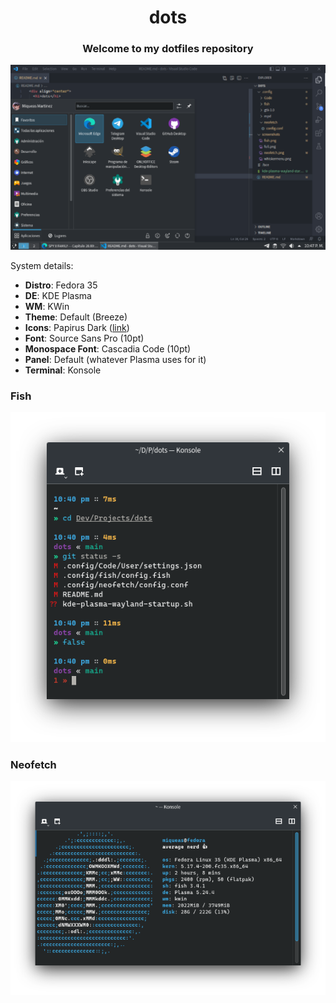 <div align="center">
  <h1>dots</h1>
  <h3>Welcome to my dotfiles repository</h3>
</div>

![](screenshots/full.png)

System details:

  * __Distro__: Fedora 35
  * __DE__: KDE Plasma
  * __WM__: KWin
  * __Theme__: Default (Breeze)
  * __Icons__: Papirus Dark ([link](https://www.pling.com/p/1166289/))
  * __Font__: Source Sans Pro (10pt)
  * __Monospace Font__: Cascadia Code (10pt)
  * __Panel__: Default (whatever Plasma uses for it)
  * __Terminal__: Konsole

### Fish

![](screenshots/fish.png)

### Neofetch

![](screenshots/neofetch.png)